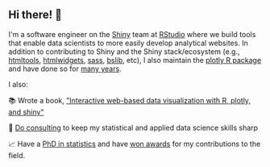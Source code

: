 ## Hi there! 👋

I'm a software engineer on the [Shiny](https://github.com/rstudio/shiny) team at [RStudio](https://github.com/rstudio) where we build tools that enable data scientists to more easily develop analytical websites. In addition to contributing to Shiny and the Shiny stack/ecosystem (e.g., [htmltools](https://github.com/rstudio/htmltools), [htmlwidgets](https://github.com/rstudio/htmlwidgets), [sass](https://github.com/rstudio/sass), [bslib](https://github.com/rstudio/bslib), etc), I also maintain the [plotly R package](https://github.com/plotly/plotly.R) and have done so for [many years](https://github.com/plotly/plotly.R/graphs/contributors).

I also:

📚 Wrote a book, ["Interactive web-based data visualization with R, plotly, and shiny"](https://plotly-r.com/)

💼 [Do consulting](https://consulting.cpsievert.me/) to keep my statistical and applied data science skills sharp

📈 Have a [PhD in statistics](https://www.proquest.com/openview/3a91971f82fd4af20a78bebb079f5035) and have [won awards](https://community.amstat.org/jointscsg-section/awards/john-m-chambers) for my contributions to the field.